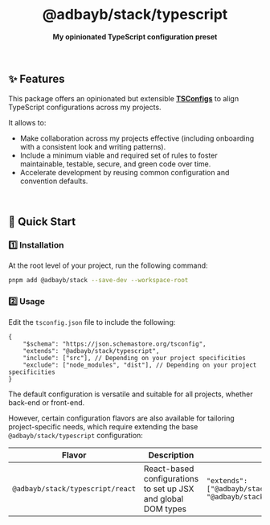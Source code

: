 <br>
<div align="center">
    <h1>@adbayb/stack/typescript</h1>
    <strong>My opinionated TypeScript configuration preset</strong>
</div>
<br>
<br>

## ✨ Features

This package offers an opinionated but extensible **[TSConfigs](https://www.typescriptlang.org/tsconfig/)** to align TypeScript configurations across my projects.

It allows to:

-   Make collaboration across my projects effective (including onboarding with a consistent look and writing patterns).
-   Include a minimum viable and required set of rules to foster maintainable, testable, secure, and green code over time.
-   Accelerate development by reusing common configuration and convention defaults.

<br />

## 🚀 Quick Start

### 1️⃣ Installation

At the root level of your project, run the following command:

```bash
pnpm add @adbayb/stack --save-dev --workspace-root
```

### 2️⃣ Usage

Edit the `tsconfig.json` file to include the following:

```jsonc
{
	"$schema": "https://json.schemastore.org/tsconfig",
	"extends": "@adbayb/stack/typescript",
	"include": ["src"], // Depending on your project specificities
	"exclude": ["node_modules", "dist"], // Depending on your project specificities
}
```

The default configuration is versatile and suitable for all projects, whether back-end or front-end.

However, certain configuration flavors are also available for tailoring project-specific needs, which require extending the base `@adbayb/stack/typescript` configuration:

| Flavor                           | Description                                                   | Usage                                                                       |
| -------------------------------- | ------------------------------------------------------------- | --------------------------------------------------------------------------- |
| `@adbayb/stack/typescript/react` | React-based configurations to set up JSX and global DOM types | `"extends": ["@adbayb/stack/typescript", "@adbayb/stack/typescript/react"]` |

<br />
